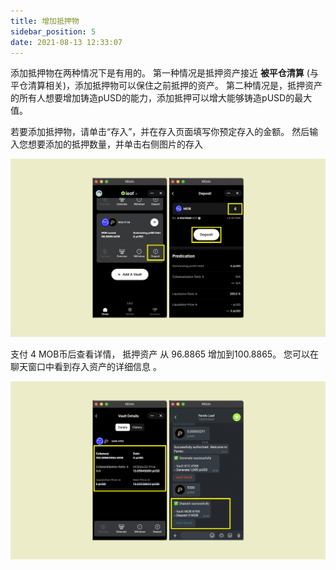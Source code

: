 ```yaml
---
title: 增加抵押物
sidebar_position: 5
date: 2021-08-13 12:33:07
---
```


添加抵押物在两种情况下是有用的。 第一种情况是抵押资产接近 **被平仓清算** (与平仓清算相关)，添加抵押物可以保住之前抵押的资产。 第二种情况是，抵押资产的所有人想要增加铸造pUSD的能力，添加抵押可以增大能够铸造pUSD的最大值。

若要添加抵押物，请单击“存入”，并在存入页面填写你预定存入的金额。 然后输入您想要添加的抵押数量，并单击右侧图片的存入

![](../assets/leaf-add-collateral-p1.png)

支付 4 MOB币后查看详情， 抵押资产 从 96.8865 增加到100.8865。 您可以在聊天窗口中看到存入资产的详细信息 。

![](../assets/leaf-add-collateral-p2.png)